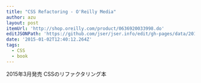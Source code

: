 ```yaml
---
title: "CSS Refactoring - O'Reilly Media"
author: azu
layout: post
itemUrl: 'http://shop.oreilly.com/product/0636920033998.do'
editJSONPath: 'https://github.com/jser/jser.info/edit/gh-pages/data/2015/01/index.json'
date: '2015-01-02T12:40:12.264Z'
tags:
  - CSS
  - book
---
```

2015年3月発売
CSSのリファクタリング本
